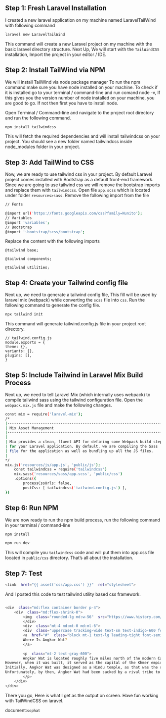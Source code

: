 
## Step 1: Fresh Laravel Installation
I created a new laravel application on my machine named LaravelTailWind with following command

```sh
laravel new LaravelTailWind
```

This command will create a new Laravel project on my machine with the basic laravel directory structure.
Next Up, We will start with the `TailWindCSS` installation, Import the project in your editor / IDE.

## Step 2: Install TailWind via NPM

We will install TailWind via node package manager
To run the npm command make sure you have node installed on your machine. To check if it is installed go to your terminal / command-line and run comand node -v, If this gives you the version number of node installed on your machine, you are good to go. If not then first you have to install node.

Open Terminal / Command-line and navigate to the project root directory and run the following command.
```sh
npm install tailwindcss
```

This will fetch the required dependencies and will install tailwindcss on your project. You should see a new folder named tailwindcss inside node_modules folder in your project.

## Step 3: Add TailWind to CSS

Now, we are ready to use tailwind css in your project. By default Laravel project comes installed with Bootstrap as a default front-end framework. Since we are going to use tailwind css we will remove the bootstrap imports and replace them with `tailwindcss`.
Open file `app.scss` which is located under folder `resources>sass`.
Remove the following import from the file
```sh
// Fonts

@import url('https://fonts.googleapis.com/css?family=Nunito');
// Variables
@import 'variables';
// Bootstrap
@import '~bootstrap/scss/bootstrap';
```
Replace the content with the following imports
```
@tailwind base;

@tailwind components;

@tailwind utilities;
```

## Step 4: Create your Tailwind config file
Next up, we need to generate a tailwind config file, This fill will be used by laravel mix (webpack) while converting the `scss` file into `css`.
Run the following command to generate the config file.
```sh
npx tailwind init
```
This command will generate tailwind.config.js file in your project root directory.
```
// tailwind.config.js
module.exports = {
theme: {},
variants: {},
plugins: [],
}
```
## Step 5: Include Tailwind in Laravel Mix Build Process

Next up, we need to tell Laravel Mix (which internally uses webpack) to compile tailwind sass using the tailwind configuration file.
Open the `webpack.mix.js` file and make the following changes.

```sh
const mix = require('laravel-mix');
/*
|--------------------------------------------------------------------------
| Mix Asset Management
|--------------------------------------------------------------------------
|
| Mix provides a clean, fluent API for defining some Webpack build steps
| for your Laravel application. By default, we are compiling the Sass
| file for the application as well as bundling up all the JS files.
|
*/
mix.js('resources/js/app.js', 'public/js');
    const tailwindcss = require('tailwindcss')
    mix.sass('resources/sass/app.scss', 'public/css')
    .options({
        processCssUrls: false,
        postCss: [ tailwindcss('tailwind.config.js') ],
})
```
## Step 6: Run NPM

We are now ready to run the npm build process, run the following command in your terminal / command-line
```sh
npm install
```
```sh
npm run dev
```
This will compile you `tailwindcss` code and will put them into app.css file located in `public/css` directory.
That’s all about the installation.

## Step 7: Test


```sh
<link  href="{{ asset('css/app.css') }}"  rel="stylesheet">
```

And I posted this code to test tailwind utility based css framework.

```sh

<div  class="md:flex container border p-4">
    <div  class="md:flex-shrink-0">
        <img  class="rounded-lg md:w-56"  src="https://www.history.com/.image/ar_233:100%2Cc_fill%2Ccs_srgb%2Cg_faces:center%2Cq_auto:good%2Cw_1920/MTU3ODc5MDg3MjM5Mjc1ODQ5/an-aerial-view-of-the-angkor-wat-temple-2.webp"  alt="">
        </div>
        <div  class="mt-4 md:mt-0 md:ml-6">
        <div  class="uppercase tracking-wide text-sm text-indigo-600 font-bold">Angkor Wat</div>
        <a  href="#"  class="block mt-1 text-lg leading-tight font-semibold text-gray-900 hover:underline">
        Where Is Angkor Wat?
        </a>
        
        <p  class="mt-2 text-gray-600">
        Angkor Wat is located roughly five miles north of the modern Cambodian city of Siem Reap, which has a population of more than 200,000 people.
However, when it was built, it served as the capital of the Khmer empire, which ruled the region at the time. The word “Angkor” means “capital city” in the Khmer language, while the word “Wat” means “temple.”
Initially, Angkor Wat was designed as a Hindu temple, as that was the religion of the region’s ruler at the time, Suryavarman II. However, by the end of the 12th century, it was considered a Buddhist site.
Unfortunately, by then, Angkor Wat had been sacked by a rival tribe to the Khmer, who in turn, at the direction of the new emperor, Jayavarman VII, moved their capital to Angkor Thom and their state temple to Bayon, both of which are a few miles to the north of the historic site. As Angkor Wat’s significance within the Buddhist religion of the region increased, so too did the legend surrounding the site. Many Buddhists believe the temple’s construction was ordered by the god Indra, and that the work was accomplished in one night. However, scholars now know it took several decades to build Angkor Wat, from the design phase to completion.
        </p>
    </div>
</div>
```
There you go, Here is what I get as the output on screen.
Have fun working with TailWindCSS on laravel.


document:`sophat`
 